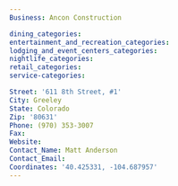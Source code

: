 ```yaml
---
Business: Ancon Construction

dining_categories:
entertainment_and_recreation_categories:
lodging_and_event_centers_categories:
nightlife_categories:
retail_categories:
service-categories:

Street: '611 8th Street, #1'
City: Greeley
State: Colorado
Zip: '80631'
Phone: (970) 353-3007
Fax:
Website:
Contact_Name: Matt Anderson
Contact_Email:
Coordinates: '40.425331, -104.687957'
---
```



